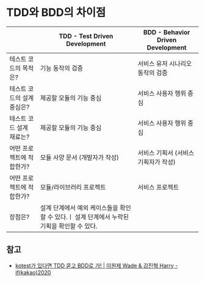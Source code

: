 # TDD와 BDD의 차이점

|                      | TDD - Test Driven Development     | BDD - Behavior Driven Development
|----------------------|-----------------------------------|--------------
|   테스트 코드의 목적은?   |            기능 동작의 검증           | 서비스 유저 시나리오 동작의 검증
| 테스트 코드의 설계 중심은? |          제공할 모듈의 기능 중심        | 서비스 사용자 행위 중심
|  테스트 코드 설계 재료는? |         제공할 모듈의 기능 중심         | 서비스 사용자 행위 중심
|  어떤 프로젝트에 적합한가? |      모듈 사양 문서 (개발자가 작성)      | 서비스 기획서 (서비스 기획자가 작성)
|  어떤 프로젝트에 적합한가? |         모듈/라이브러리 프로젝트        | 서비스 프로젝트
|        장점은?        | 설계 단계에서 예외 케이스들을 확인할 수 있다.ㅣ 설계 단계에서 누락된 기획을 확인할 수 있다.

## 참고

- [kotest가 있다면 TDD 묻고 BDD로 가! | 이원제 Wade & 강진혁 Harry - if(kakao)2020](https://if.kakao.com/session/106)
